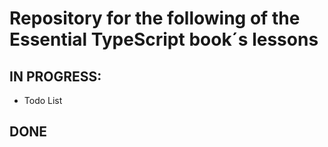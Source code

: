 # Repository for the following of the Essential TypeScript book´s lessons

## **IN PROGRESS**:

- Todo List

## **DONE**
